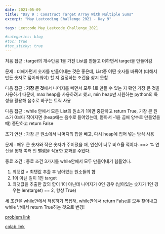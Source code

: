 ```yaml
---
date: 2021-05-09
title: "Day 9 : Construct Target Array With Multiple Sums"
excerpt: "May Leetcoding Challenge 2021 - Day 9"

tags: Leetcode May_Leetcode_Challenge_2021

#categories: blog
#toc: true
#toc_sticky: true
---
```


처음 접근 : target의 개수만큼 1을 가진 List를 만들고 더하면서 target을 만들어감

문제 : 더해가면서 숫자를 만들어내는 것은 좋은데, List중 어떤 숫자를 바꿔야 (더해서 만든 숫자로 덮어씌워야) 할 지 결정하는 조건을 찾지 못함

다음 접근 : **가장 큰 것**에서 나머지를 빼면서 모두 1로 만들 수 있는 지 확인
가장 큰 것을 사용하기 때문에, max heap을 사용하려고 했고, min heap만 지원하는 python의 특성을 활용해 음수로 바꾸는 트릭 사용

다음 접근 : while 안에서 모든 List의 원소가 1이면 중단하고 return True, 가장 큰 원소가 0보다 작아지면 (heap에는 음수로 들어있는데, 뽑아서 -1을 곱해 양수로 만들었을 때) 중단하고 return False

초기 연산 : 가장 큰 원소에서 나머지의 합을 빼고, 다시 heap에 집어 넣는 방식 사용

문제 : 매우 큰 숫자와 작은 숫자가 주어졌을 때, 연산이 너무 비효율 적이다. ==> % 연산을 통해 여러 번 뺄셈을 적용한 효과를 주었다.

종료 조건 : 종료 조건 3가지를 while안에서 모두 만들어내기 힘들었다.
1. 최댓값 < 최댓값 추출 후 남아있는 원소들의 합
2. 1이 아닌 길이 1인 target
3. 최댓값을 추출한 값의 합이 1이 아닌데 나머지가 0인 경우 (남아있는 숫자가 1인 경우는 len(target) == 2, 항상 True)

세 조건을 while안에서 적용하기 복잡해, while안에서 return False를 모두 찾아내고 while 밖에서 return True하는 것으로 변경!



<script src="https://gist.github.com/1cg2cg3cg/115c90b1a22d1a3455ac66b53761ac71.js"></script>

[problem link](https://leetcode.com/explore/challenge/card/may-leetcoding-challenge-2021/599/week-2-may-8th-may-14th/3737/)

[colab link](https://colab.research.google.com/drive/1tzOw16AWMRbMQXzjAsTWnAKNW-88cO_g)
